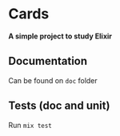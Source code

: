 # Cards

**A simple project to study Elixir**

## Documentation

Can be found on `doc` folder

## Tests (doc and unit)

Run `mix test`
